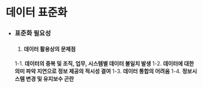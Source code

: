# 데이터 표준화
- ### 표준화 필요성
  1. #### 데이터 활용상의 문제점
    1-1. **데이터의 중복 및 조직, 업무, 시스템별 데이터 불일치 발생**
    1-2. **데이터에 대한 의미 파악 지연으로 정보 제공의 적시성 결여**
    1-3. **데이터 통합의 어려움**
    1-4. **정보시스템 변경 및 유지보수 곤란**
